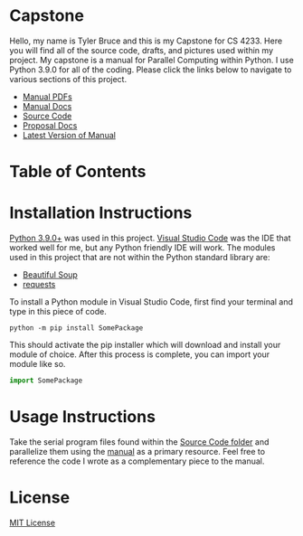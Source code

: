 # Capstone
Hello, my name is Tyler Bruce and this is my Capstone for CS 4233. Here you will find all of the source code, drafts, and pictures used within my project.
My capstone is a manual for Parallel Computing within Python. I use Python 3.9.0 for all of the coding. Please click the links below to navigate to various sections of this project.
 - [Manual PDFs](Manual/)
 - [Manual Docs](Manual/Microsoft%20Word%20Docs)
 - [Source Code](Source%20Code/)
 - [Proposal Docs](Proposal/)
 - [Latest Version of Manual](Manual/v2.5(revised)Manual%20for%20Parallel%20Computing%20in%20Python.pdf)
# Table of Contents


# Installation Instructions
[Python 3.9.0+](https://www.python.org/downloads/) was used in this project. [Visual Studio Code](https://code.visualstudio.com/Download) was the IDE that worked well for me, but any Python friendly IDE will work. The modules used in this project that are not within the Python standard library are:
 - [Beautiful Soup](https://www.crummy.com/software/BeautifulSoup/bs4/doc/)
 - [requests](https://docs.python-requests.org/en/master/)

To install a Python module in Visual Studio Code, first find your terminal and type in this piece of code.
```
python -m pip install SomePackage
```
This should activate the pip installer which will download and install your module of choice. After this process is complete, you can import your module like so.
``` Python
import SomePackage
```

# Usage Instructions
Take the serial program files found within the [Source Code folder](Source%20Code/) and parallelize them using the [manual](Manual/v2.5(revised)Manual%20for%20Parallel%20Computing%20in%20Python.pdf) as a primary resource. Feel free to reference the code I wrote as a complementary piece to the manual.

# License
[MIT License](License/LICENSE)
